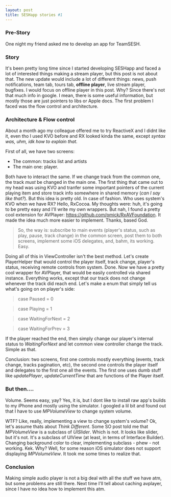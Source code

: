 ```yaml
---
layout: post
title: SESHapp stories #1
---
```


### Pre-Story
One night my friend asked me to develop an app for TeamSESH.

### Story
It's been pretty long time since I started developing SESHapp and faced a lot of interested things making a stream player, but this post is not about that. The new update would include a lot of different things: news, push notifications, team tab, tours tab, **offline player**, live stream player, bugfixes. I would focus on offline player in this post. Why? Since there's not that much info in google. I mean, there is some useful information, but mostly those are just pointers to libs or Apple docs. The first problem I faced was the flow control and architecture.

### Architecture & Flow control
About a month ago my colleague offered me to try ReactiveX and I didnt like it, even tho I used KVO before and RX looked kinda the same, except _syntax was, uhm, idk how to explain that._ 

First of all, we have two screens:
- The common: tracks list and artists
- The main one: player.

Both have to interact the same. If we change track from the common one, the track _must_ be changed in the main one. The first thing that came out to my head was using KVO and tranfer some important pointers of the current playing item and store track info somewhere in shared memory (_can I say like that?_). But this idea is pretty old. In case of fashion. Who uses system's KVO when we have RX? Hello, RxCocoa. My thoughts were: huh, it's going to be pretty easy and I'll write my own wrappers. But nah, I found a pretty cool extension for AVPlayer: https://github.com/pmick/RxAVFoundation. It made the idea much more easier to implement. Thanks, based God. 

>So, the way is: subscribe to main events (player's status, such as play, pause, track change) in the common screen, post them to both screens, implement some iOS delegates, and, bahm, its working. Easy. 

Doing all of this in ViewController isn't the best method. Let's create PlayerHelper that would control the player itself, track change, player's status, receiving remote controls from system. Done. Now we have a pretty cool wrapper for AVPlayer, that would be easily controlled via shared instance. Everything works, except that our track does not change whenever the track did reach end. Let's make a enum that simply tell us what's going on on player's side:

>case Paused = 0

>case Playing = 1

>case WaitingForNext = 2

>case WaitingForPrev = 3

If the player reached the end, then simply change our player's internal status to _WaitingForNext_ and let common view controller change the track. Simple as that.

Conclusion: two screens, first one controls mostly everything (events, track change, tracks pagination, etc), the second one controls the player itself and delegates to the first one all the events. The first one uses dumb stuff like _updatePlayer_, _updateCurrentTime_ that are functions of the Player itself. 

### But then....
Volume. Seems easy, yay? Yes, it is, but I dont like to install raw app's builds to my iPhone and mostly using the simulator. I googled a lil bit and found out that I have to use _MPVolumeView_ to change system volume.

WTF? Like, really, implementing a view to change system's volume? Ok, let's assume thats about _Think Different_. Some SO post told me that _MPVolumeView_ is a subclass of _UISlider_. Which is not. It looks like slider, but it's not. It's a subclass of UIView (at least, in terms of Interface Builder). Changing background color to clear, implementing subclass - phew - not working. Kek. Why? Well, for some reason iOS simulator does not support displaying _MPVolumeView_. It took me some times to realize that.


### Conclusion
Making simple audio player is not a big deal with all the stuff we have atm, but some problems are still there. Next time I'll tell about caching avplayer, since I have no idea how to implement this atm.